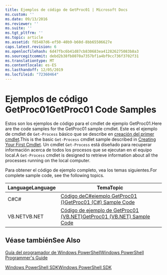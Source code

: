 ```yaml
---
title: Ejemplos de código de GetProc01 | Microsoft Docs
ms.custom: ''
ms.date: 09/13/2016
ms.reviewer: ''
ms.suite: ''
ms.tgt_pltfrm: ''
ms.topic: article
ms.assetid: f85487d6-ef50-40b9-b60d-8bb65506627e
caps.latest.revision: 6
ms.openlocfilehash: 6d47fbc6b41d87cb830683ea412826275083b8a3
ms.sourcegitcommit: debd2b38fb8070a7357bf1a4bf9cc736f3702f31
ms.translationtype: MT
ms.contentlocale: es-ES
ms.lasthandoff: 12/05/2019
ms.locfileid: "72360464"
---
```

# <a name="getproc01-code-samples"></a><span data-ttu-id="48a2f-102">Ejemplos de código GetProc01</span><span class="sxs-lookup"><span data-stu-id="48a2f-102">GetProc01 Code Samples</span></span>

<span data-ttu-id="48a2f-103">Estos son los ejemplos de código para el cmdlet de ejemplo GetProc01.</span><span class="sxs-lookup"><span data-stu-id="48a2f-103">Here are the code samples for the GetProc01 sample cmdlet.</span></span> <span data-ttu-id="48a2f-104">Este es el ejemplo de cmdlet de `Get-Process` básico que se describe en [creación del primer cmdlet](../cmdlet/creating-a-cmdlet-without-parameters.md).</span><span class="sxs-lookup"><span data-stu-id="48a2f-104">This is the basic `Get-Process` cmdlet sample described in [Creating Your First Cmdlet](../cmdlet/creating-a-cmdlet-without-parameters.md).</span></span> <span data-ttu-id="48a2f-105">Un cmdlet `Get-Process` está diseñado para recuperar información acerca de todos los procesos que se ejecutan en el equipo local.</span><span class="sxs-lookup"><span data-stu-id="48a2f-105">A `Get-Process` cmdlet is designed to retrieve information about all the processes running on the local computer.</span></span>

<span data-ttu-id="48a2f-106">Para obtener el código de ejemplo completo, vea los temas siguientes.</span><span class="sxs-lookup"><span data-stu-id="48a2f-106">For complete sample code, see the following topics.</span></span>

|<span data-ttu-id="48a2f-107">Language</span><span class="sxs-lookup"><span data-stu-id="48a2f-107">Language</span></span>|<span data-ttu-id="48a2f-108">Tema</span><span class="sxs-lookup"><span data-stu-id="48a2f-108">Topic</span></span>|
|--------------|-----------|
|<span data-ttu-id="48a2f-109">C#</span><span class="sxs-lookup"><span data-stu-id="48a2f-109">C#</span></span>|[<span data-ttu-id="48a2f-110">Código deC#ejemplo GetProc01 ()</span><span class="sxs-lookup"><span data-stu-id="48a2f-110">GetProc01 (C#) Sample Code</span></span>](./getproc01-csharp-sample-code.md)|
|<span data-ttu-id="48a2f-111">VB.NET</span><span class="sxs-lookup"><span data-stu-id="48a2f-111">VB.NET</span></span>|[<span data-ttu-id="48a2f-112">Código de ejemplo de GetProc01 (VB.NET)</span><span class="sxs-lookup"><span data-stu-id="48a2f-112">GetProc01 (VB.NET) Sample Code</span></span>](./getproc01-vb-net-sample-code.md)|

## <a name="see-also"></a><span data-ttu-id="48a2f-113">Véase también</span><span class="sxs-lookup"><span data-stu-id="48a2f-113">See Also</span></span>

[<span data-ttu-id="48a2f-114">Guía del programador de Windows PowerShell</span><span class="sxs-lookup"><span data-stu-id="48a2f-114">Windows PowerShell Programmer's Guide</span></span>](./windows-powershell-programmer-s-guide.md)

[<span data-ttu-id="48a2f-115">Windows PowerShell SDK</span><span class="sxs-lookup"><span data-stu-id="48a2f-115">Windows PowerShell SDK</span></span>](../windows-powershell-reference.md)